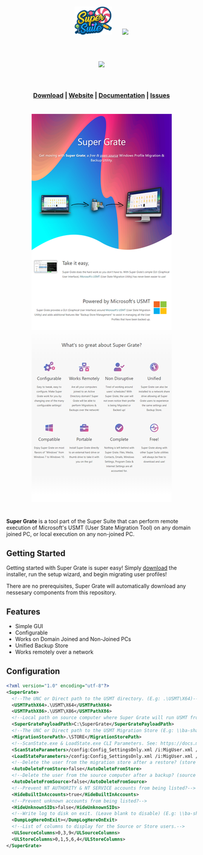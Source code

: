<p align="center">
  <img height="74" src="https://raw.githubusercontent.com/krisdb2009/documentation/master/images/supersweet.png">
  &nbsp;&nbsp;&nbsp;&nbsp;&nbsp;
  <img height="80" src="https://raw.githubusercontent.com/belowaverage-org/SuperGrate/master/SuperGrate/Images/supergrate.ico">
  <br><br><p>
<h1 align="center">
  <img src="https://belowaverage.visualstudio.com/SuperGrate/_apis/build/status/belowaverage-org.SuperGrate?branchName=master"><br><br>
</h1>
<h3 align="center">
  <a href="https://github.com/belowaverage-org/SuperGrate/releases">Download</a> | <a href="https://belowaverage.org/software/supergrate">Website</a> | <a href="https://github.com/belowaverage-org/SuperGrate/wiki">Documentation</a> | <a href="https://github.com/belowaverage-org/SuperGrate/issues">Issues</a>
</h3>

<h1></h1>
  <p align="center">
  <img src="https://raw.githubusercontent.com/krisdb2009/documentation/master/supergrate/promo.png">
  </p>
<h1></h1>

<b>Super Grate</b> is a tool part of the Super Suite that can perform remote execution of Microsoft's USMT (User State Migration Tool) on any domain joined PC, or local execution on any non-joined PC.
  </p>
  <h2>Getting Started</h2>
  <p>Getting started with Super Grate is super easy! Simply <a href="https://github.com/belowaverage-org/SuperGrate/releases">download</a> the installer, run the setup wizard, and begin migrating user profiles! </p>
  <p>There are no prerequisites, Super Grate will automatically download any nessesary components from this repository.</p>
  <h2>Features</h2>
  <ul>
    <li>Simple GUI</li>
    <li>Configurable</li>
    <li>Works on Domain Joined and Non-Joined PCs</li>
    <li>Unified Backup Store</li>
    <li>Works remotely over a network</li>
  </ul>
  <h2>Configuration</h2>

```xml
<?xml version="1.0" encoding="utf-8"?>
<SuperGrate>
  <!--The UNC or Direct path to the USMT directory. (E.g: .\USMT\X64)-->
  <USMTPathX64>.\USMT\X64</USMTPathX64>
  <USMTPathX86>.\USMT\X86</USMTPathX86>
  <!--Local path on source computer where Super Grate will run USMT from. (E.g: C:\SuperGrate)-->
  <SuperGratePayloadPath>C:\SuperGrate</SuperGratePayloadPath>
  <!--The UNC or Direct path to the USMT Migration Store (E.g: \\ba-share\s$ or .\STORE)-->
  <MigrationStorePath>.\STORE</MigrationStorePath>
  <!--ScanState.exe & LoadState.exe CLI Parameters. See: https://docs.microsoft.com/en-us/windows/deployment/usmt/usmt-command-line-syntax -->
  <ScanStateParameters>/config:Config_SettingsOnly.xml /i:MigUser.xml /c /r:3 /o</ScanStateParameters>
  <LoadStateParameters>/config:Config_SettingsOnly.xml /i:MigUser.xml /c /r:3 /lac /lae</LoadStateParameters>
  <!--Delete the user from the migration store after a restore? (store to destination)-->
  <AutoDeleteFromStore>false</AutoDeleteFromStore>
  <!--Delete the user from the source computer after a backup? (source to store)-->
  <AutoDeleteFromSource>false</AutoDeleteFromSource>
  <!--Prevent NT AUTHORITY & NT SERVICE accounts from being listed?-->
  <HideBuiltInAccounts>true</HideBuiltInAccounts>
  <!--Prevent unknown accounts from being listed?-->
  <HideUnknownSIDs>false</HideUnknownSIDs>
  <!--Write log to disk on exit. (Leave blank to disable) (E.g: \\ba-share\s$\Logs or .\Logs)-->
  <DumpLogHereOnExit></DumpLogHereOnExit>
  <!--List of columns to display for the Source or Store users.-->
  <ULSourceColumns>0,3,9</ULSourceColumns>
  <ULStoreColumns>0,1,5,6,4</ULStoreColumns>
</SuperGrate>
```
